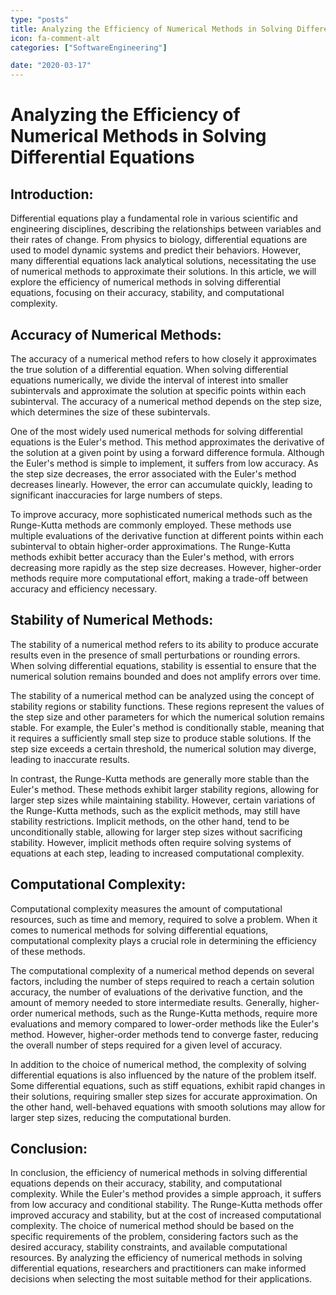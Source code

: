 ```yaml
---
type: "posts"
title: Analyzing the Efficiency of Numerical Methods in Solving Differential Equations
icon: fa-comment-alt
categories: ["SoftwareEngineering"]

date: "2020-03-17"
---
```




# Analyzing the Efficiency of Numerical Methods in Solving Differential Equations

## Introduction:
Differential equations play a fundamental role in various scientific and engineering disciplines, describing the relationships between variables and their rates of change. From physics to biology, differential equations are used to model dynamic systems and predict their behaviors. However, many differential equations lack analytical solutions, necessitating the use of numerical methods to approximate their solutions. In this article, we will explore the efficiency of numerical methods in solving differential equations, focusing on their accuracy, stability, and computational complexity.

## Accuracy of Numerical Methods:
The accuracy of a numerical method refers to how closely it approximates the true solution of a differential equation. When solving differential equations numerically, we divide the interval of interest into smaller subintervals and approximate the solution at specific points within each subinterval. The accuracy of a numerical method depends on the step size, which determines the size of these subintervals.

One of the most widely used numerical methods for solving differential equations is the Euler's method. This method approximates the derivative of the solution at a given point by using a forward difference formula. Although the Euler's method is simple to implement, it suffers from low accuracy. As the step size decreases, the error associated with the Euler's method decreases linearly. However, the error can accumulate quickly, leading to significant inaccuracies for large numbers of steps.

To improve accuracy, more sophisticated numerical methods such as the Runge-Kutta methods are commonly employed. These methods use multiple evaluations of the derivative function at different points within each subinterval to obtain higher-order approximations. The Runge-Kutta methods exhibit better accuracy than the Euler's method, with errors decreasing more rapidly as the step size decreases. However, higher-order methods require more computational effort, making a trade-off between accuracy and efficiency necessary.

## Stability of Numerical Methods:
The stability of a numerical method refers to its ability to produce accurate results even in the presence of small perturbations or rounding errors. When solving differential equations, stability is essential to ensure that the numerical solution remains bounded and does not amplify errors over time.

The stability of a numerical method can be analyzed using the concept of stability regions or stability functions. These regions represent the values of the step size and other parameters for which the numerical solution remains stable. For example, the Euler's method is conditionally stable, meaning that it requires a sufficiently small step size to produce stable solutions. If the step size exceeds a certain threshold, the numerical solution may diverge, leading to inaccurate results.

In contrast, the Runge-Kutta methods are generally more stable than the Euler's method. These methods exhibit larger stability regions, allowing for larger step sizes while maintaining stability. However, certain variations of the Runge-Kutta methods, such as the explicit methods, may still have stability restrictions. Implicit methods, on the other hand, tend to be unconditionally stable, allowing for larger step sizes without sacrificing stability. However, implicit methods often require solving systems of equations at each step, leading to increased computational complexity.

## Computational Complexity:
Computational complexity measures the amount of computational resources, such as time and memory, required to solve a problem. When it comes to numerical methods for solving differential equations, computational complexity plays a crucial role in determining the efficiency of these methods.

The computational complexity of a numerical method depends on several factors, including the number of steps required to reach a certain solution accuracy, the number of evaluations of the derivative function, and the amount of memory needed to store intermediate results. Generally, higher-order numerical methods, such as the Runge-Kutta methods, require more evaluations and memory compared to lower-order methods like the Euler's method. However, higher-order methods tend to converge faster, reducing the overall number of steps required for a given level of accuracy.

In addition to the choice of numerical method, the complexity of solving differential equations is also influenced by the nature of the problem itself. Some differential equations, such as stiff equations, exhibit rapid changes in their solutions, requiring smaller step sizes for accurate approximation. On the other hand, well-behaved equations with smooth solutions may allow for larger step sizes, reducing the computational burden.

## Conclusion:
In conclusion, the efficiency of numerical methods in solving differential equations depends on their accuracy, stability, and computational complexity. While the Euler's method provides a simple approach, it suffers from low accuracy and conditional stability. The Runge-Kutta methods offer improved accuracy and stability, but at the cost of increased computational complexity. The choice of numerical method should be based on the specific requirements of the problem, considering factors such as the desired accuracy, stability constraints, and available computational resources. By analyzing the efficiency of numerical methods in solving differential equations, researchers and practitioners can make informed decisions when selecting the most suitable method for their applications.